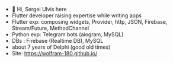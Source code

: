 - 👋 Hi, Sergei Ulvis here
- Flutter developer raising expertise while writing apps 
- Flutter exp: composing widgets, Provider, http, JSON, Firebase, Stream/Future, MethodChannel
- Python exp: Telegram bots (aiogram, MySQL)
- DBs : Firebase (Realtime DB), MySQL
- about 7 years of Delphi (good old times)
- Site: https://wolfram-180.github.io/
